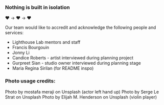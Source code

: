 ### Nothing is built in isolation
❤ -> ❤️ -> ❤️

Our team would like to accredit and acknowledge the following people and services:

- Lighthouse Lab mentors and staff
- Francis Bourgouin
- Jonny Li
- Candice Roberts - artist interviewed during planning project
- Gurpreet Sian - studio owner interviewed during planning stage
- Maria Regina Sirilan (for README inspo)


### Photo usage credits:

Photo by mostafa meraji on Unsplash (actor left hand up)
Photo by Serge Le Strat on Unsplash 
Photo by Elijah M. Henderson on Unsplash (violin player)